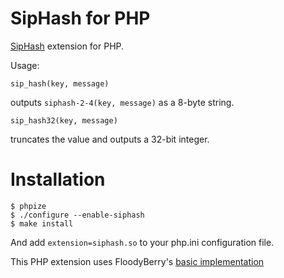 SipHash for PHP
===============

[SipHash](http://131002.net/siphash/) extension for PHP.

Usage:

    sip_hash(key, message)

outputs `siphash-2-4(key, message)` as a 8-byte string.

    sip_hash32(key, message)

truncates the value and outputs a 32-bit integer.

Installation
============

    $ phpize
    $ ./configure --enable-siphash
    $ make install

And add `extension=siphash.so` to your php.ini configuration file.

This PHP extension uses FloodyBerry's
[basic implementation](https://github.com/floodyberry/siphash)
